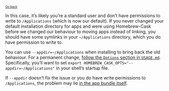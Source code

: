 <sup><sub>[Go back](a_cask_fails_to_install.md#permission-denied-error)</sup></sub>

In this case, it’s likely you’re a standard user and don’t have permissions to write to `/Applications` (which is now our default). If you never changed your default installation directory for apps and were using Homebrew-Cask before we changed our behaviour to moving apps instead of linking, you should have some symlinks in your `~/Applications` directory, which you do have permission to write to.

You can use `--appdir=~/Applications` when installing to bring back the old behaviour. For a permanent change, [follow the `Options` section in `USAGE.md`](https://github.com/caskroom/homebrew-cask/blob/1de4657a0ed35463602b31061b0c16dc9078b8a0/USAGE.md#options). Specifically, you’ll want to set `export HOMEBREW_CASK_OPTS="--appdir=~/Applications"` in your shell’s startup file.

If `--appdir` doesn’t fix the issue or you do have write permissions to `/Applications`, the problem may lie [in the app bundle itself](permission_denied_error_fix_bundle.md).
